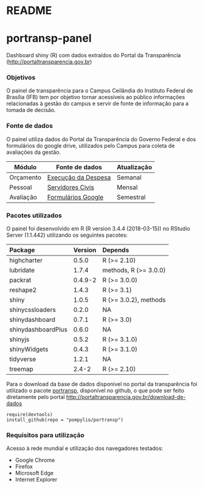 README
================

portransp-panel
===============

Dashboard shiny (R) com dados extraídos do Portal da Transparência (<http://portaltransparencia.gov.br>)

### Objetivos

O painel de transparência para o Campus Ceilândia do Instituto Federal de Brasília (IFB) tem por objetivo tornar acessíveis ao público informações relacionadas à gestão do campus e servir de fonte de informação para a tomada de decisão.

### Fonte de dados

O painel utiliza dados do Portal da Transparência do Governo Federal e dos formulários do google drive, utilizados pelo Campus para coleta de avaliações da gestão.

| Módulo    | Fonte de dados                                                                                   | Atualização |
|-----------|--------------------------------------------------------------------------------------------------|-------------|
| Orçamento | [Execução da Despesa](http://www.portaltransparencia.gov.br/download-de-dados/despesas-execucao) | Semanal     |
| Pessoal   | [Servidores Civis](http://www.portaltransparencia.gov.br/download-de-dados/servidores)           | Mensal      |
| Avaliação | [Formulários Google](https://www.google.com/forms/about/)                                        | Semestral   |

### Pacotes utilizados

O painel foi desenvolvido em R (R version 3.4.4 (2018-03-15)) no RStudio Server (1.1.442) utilizando os seguintes pacotes:

| Package            | Version | Depends                  |
|:-------------------|:--------|:-------------------------|
| highcharter        | 0.5.0   | R (&gt;= 2.10)           |
| lubridate          | 1.7.4   | methods, R (&gt;= 3.0.0) |
| packrat            | 0.4.9-2 | R (&gt;= 3.0.0)          |
| reshape2           | 1.4.3   | R (&gt;= 3.1)            |
| shiny              | 1.0.5   | R (&gt;= 3.0.2), methods |
| shinycssloaders    | 0.2.0   | NA                       |
| shinydashboard     | 0.7.1   | R (&gt;= 3.0)            |
| shinydashboardPlus | 0.6.0   | NA                       |
| shinyjs            | 0.5.2   | R (&gt;= 3.1.0)          |
| shinyWidgets       | 0.4.3   | R (&gt;= 3.1.0)          |
| tidyverse          | 1.2.1   | NA                       |
| treemap            | 2.4-2   | R (&gt;= 2.10)           |

Para o download da base de dados disponível no portal da transparência foi utilizado o pacote [portransp](https://github.com/pompylio/portransp), disponível no github, o que pode ser feito diretamente pelo portal <http://portaltransparencia.gov.br/download-de-dados>

    require(devtools)
    install_github(repo = "pompylio/portransp")

### Requisitos para utilização

Acesso à rede mundial e utilização dos navegadores testados:

-   Google Chrome
-   Firefox
-   Microsoft Edge
-   Internet Explorer
